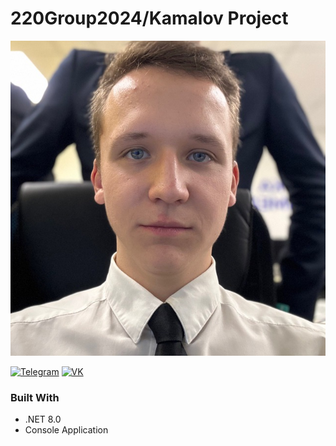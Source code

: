 # 220Group2024/Kamalov Project

![](https://github.com/NacharVS/220Group2024/blob/Kamalov/src/photo_2023-12-02_12-45-27.jpg?raw=true)


[![Telegram](https://img.shields.io/badge/Telegram-blue?logo=telegram&logoColor=white)](https://t.me/lKamalovl)
[![VK](https://img.shields.io/badge/VK-blue?style=flat&logo=vk&logoColor=white)](https://vk.com/6wm1y4k)

### Built With

* .NET 8.0
* Console Application
